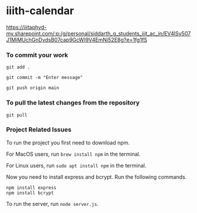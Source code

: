 # iiith-calendar
https://iiitaphyd-my.sharepoint.com/:p:/g/personal/siddarth_g_students_iiit_ac_in/EV4lSy507J1MiMUchGnDvdsB07cap9GcWI9V4EmNi52E8g?e=1fg1fS

### To commit your work
```
git add .

git commit -m "Enter message"

git push origin main
```

### To pull the latest changes from the repository
```
git pull
```


### Project Related Issues

To run the project you first need to download npm.

For MacOS users, run `brew install npm` in the terminal.

For Linux users, run `sudo apt install npm` in the terminal.

Now you need to install express and bcrypt. Run the following commands.

```
npm install express
npm install bcrypt
```

To run the server, run `node server.js`.

